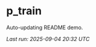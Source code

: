# p_train

Auto-updating README demo.

<!--START_SECTION:status-->
_Last run: 2025-09-04 20:32 UTC_
<!--END_SECTION:status-->































































































































































































































































































































